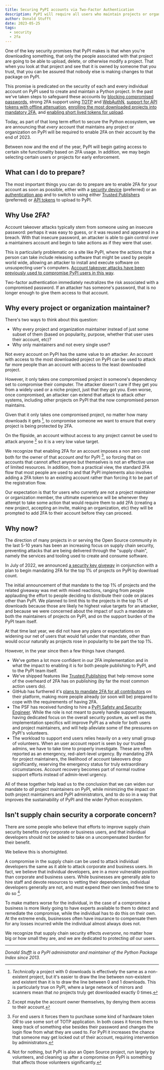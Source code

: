 ```yaml
---
title: Securing PyPI accounts via Two-Factor Authentication
description: PyPI will require all users who maintain projects or organizations to enable one or more forms of two-factor authentication (2FA) by the end of 2023.
author: Donald Stufft
date: 2023-05-25
tags:
  - security
  - 2fa
---
```


One of the key security promises that PyPI makes is that when you're downloading
something, that only the people associated with that project are going to be able
to upload, delete, or otherwise modify a project. That when you look at that
project and see that it is owned by someone that you trust, that you can be
assured that nobody else is making changes to that package on PyPI.

This promise is predicated on the security of each and every individual account
on PyPI used to create and maintain a Python project. In the past we've taken
steps to safeguard these accounts by
[blocking compromised passwords](https://caremad.io/posts/2018/08/pypi-compromised-passwords/), strong 2FA support using
[TOTP](https://github.com/pypi/warehouse/pull/5567) and
[WebAuthN](https://github.com/pypi/warehouse/pull/5795),
[support for API tokens with offline attenuation](https://pypi.org/help/#apitoken),
[enrolling the most downloaded projects into mandatory 2FA](https://pypi.org/security-key-giveaway/),
and [enabling short lived tokens for upload](https://blog.pypi.org/posts/2023-04-20-introducing-trusted-publishers/).

Today, as part of that long term effort to secure the Python ecosystem, we are
announcing that *every* account that maintains any project or organization
on PyPI will be required to enable 2FA on their account by the end of 2023.

Between now and the end of the year, PyPI will begin gating access to certain
site functionality based on 2FA usage. In addition, we may begin selecting
certain users or projects for early enforcement.

## What can I do to prepare?

The most important things you can do to prepare are to enable 2FA for your
account as soon as possible, either with a
[security device](https://pypi.org/help/#utfkey) (preferred) or an
[authentication app](https://pypi.org/help/#totp) and to switch to using either
[Trusted Publishers](https://docs.pypi.org/trusted-publishers/) (preferred) or
[API tokens](https://pypi.org/help/#apitoken) to upload to PyPI.

## Why Use 2FA?

Account takeover attacks typically stem from someone using an insecure password:
perhaps it was easy to guess, or it was reused and appeared in a breach. With
that insecure password, an attacker is able to gain control over a maintainers
account and begin to take actions as if they were that user.

This is particularly problematic on a site like PyPI, where the actions that a
person can take include releasing software that might be used by people world
wide, allowing an attacker to install and execute software on unsuspecting
user's computers. [Account takeover attacks have been previously used to
compromise PyPI users in this
way](https://python-security.readthedocs.io/pypi-vuln/index-2022-05-24-ctx-domain-takeover.html).

Two-factor authentication immediately neutralizes the risk associated with a
compromised password. If an attacker has someone's password, that is no longer
enough to give them access to that account.

## Why every project or organization maintainer?

There's two ways to think about this question:

- Why every project and organization maintainer instead of just some subset of
  them (based on popularity, purpose, whether that user uses their account,
  etc)?
- Why only maintainers and not every single user?

Not every account on PyPI has the same value to an attacker. An account with
access to the most downloaded project on PyPI can be used to attack far more
people than an account with access to the least downloaded project.

However, it only takes one compromised project in someone's dependency set to
compromise their computer. The attacker doesn't care if they get you from a
widely used or a niche project, just that they got you. Even worse, once
compromised, an attacker can extend that attack to attack *other* systems,
including other projects on PyPI that the now compromised person maintains.

Given that it only takes one compromised project, no matter how many downloads
it gets [^1], to compromise someone we want to ensure that every project is
being protected by 2FA.

On the flipside, an account without access to any project cannot be used to
attack anyone [^2] so it is a very low value target.

We recognize that enabling 2FA for an account imposes a non zero cost both for
the owner of that account *and* for PyPI [^3], so forcing that on accounts that
cannot affect anyone but themselves is not an effective use of limited
resources. In addition, from a practical view, the standard 2FA flow that most
people are used to and that PyPI implements also involves adding a 2FA token
to an existing account rather than forcing it to be part of the registration
flow.

Our expectation is that for users who currently are not a project maintainer or
organization member, the ultimate experience will be whenever they attempt to
take some action that would require them to add 2FA (creating a new project,
accepting an invite, making an organization, etc) they will be prompted to add
2FA to their account before they can proceed.

## Why now?

The direction of many projects in or serving the Open Source community in the
last 5-10 years has been an increasing focus on supply chain security,
preventing attacks that are being delivered through the "supply chain", namely
the services and tooling used to create and consume software.

In July of 2022, we announced
[a security key giveway](https://pypi.org/security-key-giveaway/) in conjunction
with a plan to begin mandating 2FA for the top 1% of projects on PyPI by download
count.

The initial announcement of that mandate to the top 1%
of projects and the related giveaway was met with mixed reactions, ranging from
people applauding the effort to people deciding to distribute their code on
places other than PyPI. We planned to limit this to the projects in the top 1%
of downloads because those are likely he highest value targets for an attacker,
and because we were concerned about the impact of such a mandate on both the
maintainers of projects on PyPI, and on the support burden of the PyPI team
itself.

At that time last year, we did not have any plans or expectations on widening
our net of users that would fall under that mandate, other than would occur
naturally as projects rose in popularity to be part the top 1%.

However, in the year since then a few things have changed.

- We've gotten a lot more confident in our 2FA implementation and in what the
  impact to enabling it is for both people publishing to PyPI, and to the PyPI
  team itself.
- We've shipped features like
  [Trusted Publishing](https://docs.pypi.org/trusted-publishers/) that help
  remove some of the overheard of 2FA has on publishing (by far the most common
  action users do).
- GitHub has furthered it's
  [plans to mandate 2FA for all contributors](https://github.blog/2022-05-04-software-security-starts-with-the-developer-securing-developer-accounts-with-2fa/)
  on their platform, making more people already (or soon will be) prepared to cope
  with the requirements of having 2FA.
- The PSF has received funding to hire a
   [PyPI Safety and Security Engineer](https://blog.pypi.org/posts/2023-05-09-announcing-pypi-safety-and-security-engr-role/).
  While the role is not meant to purely handle support requests, having
  dedicated focus on the overall security posture, as well as the
  implementation specifics will improve PyPI as a whole for both
  users and project maintainers, and will help alleviate some of the
  pressures on PyPI's volunteers.
- The workload to support end users relies heavily on a very small group of
  volunteers. When an user account report is seen by our trusted admins, we have
  to take time to properly investigate. These are often reported as an emergency,
  red-alert-level urgency. By mandating 2FA for project maintainers, the
  likelihood of account takeovers drop significantly, reserving the emergency
  status for truly extraordinary circumstances. Account recovery becomes part of
  normal routine support efforts instead of admin-level urgency.

All of these together help lead us to the conclusion that we can widen our
mandate to *all* project maintainers on PyPI, while minimizing the impact on
both project maintainers and PyPI administrators, and to do so in a way that
improves the sustainability of PyPI and the wider Python ecosystem.

## Isn't supply chain security a corporate concern?

There are some people who believe that efforts to improve supply chain security
benefits only corporate or business users, and that individual developers should
not be asked to take on a uncompensated burden for their benefit.

We believe this is shortsighted.

A compromise in the supply chain can be used to attack individual developers the
same as it able to attack corporate and business users. In fact, we believe
that individual developers, are in a *more* vulnerable position than corporate
and business users. While businesses are generally able to hire staff and devote
resources to vetting their dependencies, individual developers generally are
not, and must expend their own limited free time to do so [^4].

To make matters worse for the individual, in the case of a compromise a business
is more likely going to have experts available to them to detect and remediate
the compromise, while the individual has to do this on their own. At the extreme
ends, businesses often have insurance to compensate them for any losses incurred
while the individual almost always does not.

We recognize that supply chain security effects *everyone*, no matter how big
or how small they are, and we are dedicated to protecting *all* our users.

---

_Donald Stufft is a PyPI administrator and maintainer of the Python Package Index since 2013._


[^1]: *Technically* a project with 0 downloads is effectively the same as a
      non-existent project, but it's easier to draw the line between
      non-existent and existent than it is to draw the line between 0 and 1
      downloads. This is particularly true on PyPI, where a large network of
      mirrors and scanners mean that *no* projects truly get downloaded exactly
      0 times.
[^2]: Except maybe the account owner themselves, by denying them access to their
      account.
[^3]: For end users it forces them to purchase some kind of hardware token *OR*
      to use some sort of TOTP application. In both cases it forces them to keep
      track of something else besides their password and changes the login flow
      from what they are used to. For PyPI it increases the chance that someone
      may get locked out of their account, requiring intervention by administrators.
[^4]: Not for nothing, but PyPI is also an Open Source project, run largely by
      volunteers, and cleaning up after a compromise on PyPI is something that
      affects those volunteers significantly.
